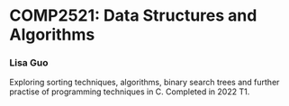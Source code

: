 # COMP2521: Data Structures and Algorithms
### Lisa Guo

Exploring sorting techniques, algorithms, binary search trees and further practise of programming techniques in C. Completed in 2022 T1.